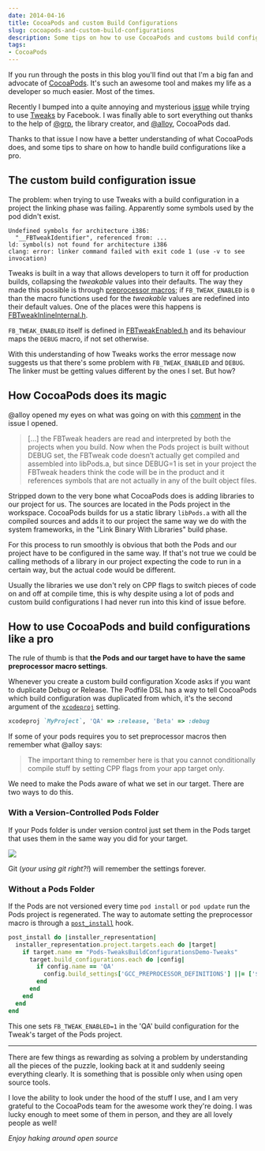 ```yaml
---
date: 2014-04-16
title: CocoaPods and custom Build Configurations
slug: cocoapods-and-custom-build-configurations
description: Some tips on how to use CocoaPods and customs build configurations without headaches.
tags:
- CocoaPods
---
```


If you run through the posts in this blog you'll find out that I'm a big fan and advocate of [CocoaPods]. It's such an awesome tool and makes my life as a developer so much easier. Most of the times.

[CocoaPods]: http://cocoapods.org

Recently I bumped into a quite annoying and mysterious [issue] while trying to use [Tweaks] by Facebook. I was finally able to sort everything out thanks to the help of [@grp], the library creator, and [@alloy], CocoaPods dad.

[issue]: https://github.com/CocoaPods/CocoaPods/issues/1934
[Tweaks]: https://github.com/facebook/Tweaks
[@grp]: https://github.com/grp
[@alloy]: https://github.com/alloy

Thanks to that issue I now have a better understanding of what CocoaPods does, and some tips to share on how to handle build configurations like a pro.

## The custom build configuration issue

The problem: when trying to use Tweaks with a build configuration in a project the linking phase was failing. Apparently some symbols used by the pod didn't exist.

```
Undefined symbols for architecture i386:
  "__FBTweakIdentifier", referenced from: ...
ld: symbol(s) not found for architecture i386
clang: error: linker command failed with exit code 1 (use -v to see invocation)
```

Tweaks is built in a way that allows developers to turn it off for production builds, collapsing the _tweakable_ values into their defaults. The way they made this possible is through [preprocessor macros]; if `FB_TWEAK_ENABLED` is `0` than the macro functions used for the _tweakable_ values are redefined into their default values. One of the places were this happens is [FBTweakInlineInternal.h].

[preprocessor macros]: http://gcc.gnu.org/onlinedocs/cpp/Macros.html
[FBTweakInlineInternal.h]: https://github.com/facebook/Tweaks/blob/master/FBTweak/FBTweakInlineInternal.h

`FB_TWEAK_ENABLED` itself is defined in [FBTweakEnabled.h] and its behaviour maps the `DEBUG` macro, if not set otherwise.

[FBTweakEnabled.h]: https://github.com/facebook/Tweaks/blob/master/FBTweak/FBTweakEnabled.h

With this understanding of how Tweaks works the error message now suggests us that there's some problem with `FB_TWEAK_ENABLED` and `DEBUG`. The linker must be getting values different by the ones I set. But how?

## How CocoaPods does its magic

@alloy opened my eyes on what was going on with this [comment] in the issue I opened.

> [...] the FBTweak headers are read and interpreted by both the projects when you build. Now when the Pods project is built without DEBUG set, the FBTweak code doesn’t actually get compiled and assembled into libPods.a, but since DEBUG=1 is set in your project the FBTweak headers think the code will be in the product and it references symbols that are not actually in any of the built object files.

[comment]: https://github.com/CocoaPods/CocoaPods/issues/1934#issuecomment-40132425

Stripped down to the very bone what CocoaPods does is adding libraries to our project for us. The sources are located in the Pods project in the workspace. CocoaPods builds for us a static library `libPods.a` with all the compiled sources and adds it to our project the same way we do with the system frameworks, in the "Link Binary With Libraries" build phase.

For this process to run smoothly is obvious that both the Pods and our project have to be configured in the same way. If that's not true we could be calling methods of a library in our project expecting the code to run in a certain way, but the actual code would be different.

Usually the libraries we use don't rely on CPP flags to switch pieces of code on and off at compile time, this is why despite using a lot of pods and custom build configurations I had never run into this kind of issue before.

## How to use CocoaPods and build configurations like a pro

The rule of thumb is that **the Pods and our target have to have the same preprocessor macro settings**.

Whenever you create a custom build configuration Xcode asks if you want to duplicate Debug or Release. The Podfile DSL has a way to tell CocoaPods which build configuration was duplicated from which, it's the second argument of the [`xcodeproj`] setting.

```ruby
xcodeproj `MyProject`, 'QA' => :release, 'Beta' => :debug
```

If some of your pods requires you to set preprocessor macros then remember what @alloy says:

> The important thing to remember here is that you cannot conditionally compile stuff by setting CPP flags from your app target only.

We need to make the Pods aware of what we set in our target. There are two ways to do this.

### With a Version-Controlled Pods Folder

If your Pods folder is under version control just set them in the Pods target that uses them in the same way you did for your target.

<img src="http://mokacoding.s3.amazonaws.com/2014-04-16-linked-libraries.jpg" />

Git (_your using git right?!_) will remember the settings forever.

### Without a Pods Folder

If the Pods are not versioned every time `pod install` or `pod update` run the Pods project is regenerated. The way to automate setting the preprocessor macro is through a [`post_install`] hook.

```ruby
post_install do |installer_representation|
  installer_representation.project.targets.each do |target|
    if target.name == "Pods-TweaksBuildConfigurationsDemo-Tweaks"
      target.build_configurations.each do |config|
        if config.name == 'QA'
          config.build_settings['GCC_PREPROCESSOR_DEFINITIONS'] ||= ['$(inherited)', 'FB_TWEAK_ENABLED=1']
        end
      end
    end
  end
end
```

This one sets `FB_TWEAK_ENABLED=1` in the 'QA' build configuration for the Tweak's target of the Pods project.

[`xcodeproj`]: http://guides.cocoapods.org/syntax/podfile.html#xcodeproj
[`post_install`]: http://guides.cocoapods.org/syntax/podfile.html#post_install

---

There are few things as rewarding as solving a problem by understanding all the pieces of the puzzle, looking back at it and suddenly seeing everything clearly. It is something that is possible only when using open source tools.

I love the ability to look under the hood of the stuff I use, and I am  very grateful to the CocoaPods team for the awesome work they're doing. I was lucky enough to meet some of them in person, and they are all lovely people as well!

_Enjoy haking around open source_
